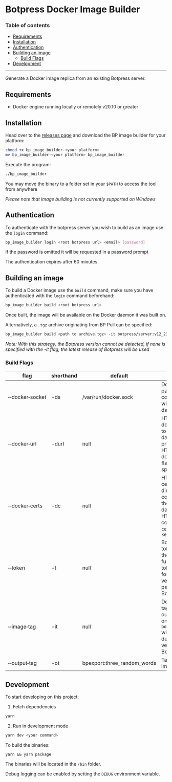 # Botpress Docker Image Builder

### Table of contents
  - [Requirements](#requirements)
  - [Installation](#installation)
  - [Authentication](#authentication)
  - [Building an image](#building-an-image)
    - [Build Flags](#build-flags)
  - [Development](#development)

----

Generate a Docker image replica from an existing Botpress server.


## Requirements
- Docker engine running locally or remotely v20.10 or greater
## Installation
Head over to the [releases page](https://github.com/botpress/solutions/releases) and download the BP image builder for your platform:

```sh
chmod +x bp_image_builder-<your platform>
mv bp_image_builder-<your platform> bp_image_builder
```

Execute the program:
```sh
./bp_image_builder
```
You may move the binary to a folder set in your `$PATH` to access the tool from anywhere

_Please note that image building is not currently supported on Windows_

## Authentication

To authenticate with the botpress server you wish to build as an image use the `login` command:

```sh
bp_image_builder login <root botpress url> <email> [password]
```

If the password is omitted it will be requested in a password prompt

The authentication expires after 60 minutes.

## Building an image

To build a Docker image use the `build` command, make sure you have authenticated with the `login` command beforehand:

```sh
bp_image_builder build <root botpress url>
```
Once built, the image will be available on the Docker daemon it was built on.

Alternatively, a `.tgz` archive originating from BP Pull can be specified:
```sh
bp_image_builder build <path to archive.tgz> -it botpress/server:v12_23_0
```
*Note: With this strategy, the Botpress version cannot be detected, if none is specified with the -it flag, the latest release of Botpress will be used*

### Build Flags
| flag            | shorthand | default              | description                                                                                                          |   |
|-----------------|-----------|----------------------|----------------------------------------------------------------------------------------------------------------------|---|
| &#x2011;&#x2011;docker&#x2011;socket | -ds       | /var/run/docker.sock | Docker socket path to use to communicate with the docker daemon                                                           |   |
| &#x2011;&#x2011;docker&#x2011;url    | -durl     | null                 | HTTP url of the docker daemon to use, if the daemon is protected by HTTPS, the docker-certs flag must be specified           |   |
| &#x2011;&#x2011;docker&#x2011;certs  | -dc       | null                 | HTTPS certificate directory for connecting to the docker daemon via HTTPS, must contain `ca.pem`, `cert.pem` and `key.pem` |   |
| &#x2011;&#x2011;token | -t | null | Botpress JWT token to bypass the `login` function, the token can be found in the version control page of the Botpress UI |
| &#x2011;&#x2011;image&#x2011;tag | -it | null | Docker image tag to base the output image on, defaults to `botpress/server` with the detected version of Botpress |
| &#x2011;&#x2011;output&#x2011;tag | -ot | bpexport:three_random_words | Tag of the built image |

## Development
To start developing on this project:

1. Fetch dependencies
```sh
yarn
```

2. Run in development mode
```sh
yarn dev <your command>
```

To build the binaries:
```
yarn && yarn package
```
The binaries will be located in the `/bin` folder.

Debug logging can be enabled by setting the `DEBUG` environment variable.
